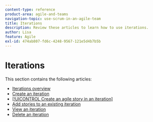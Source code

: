 ```yaml
---
content-type: reference
product-area: agile-and-teams
navigation-topic: use-scrum-in-an-agile-team
title: Iterations
description: Review these articles to learn how to use iterations.
author: Lisa
feature: Agile
exl-id: 474ab807-fd6c-4248-9567-121e5d4b7b5b
---
```

# Iterations

This section contains the following articles:

* [Iterations overview](../../../agile/use-scrum-in-an-agile-team/iterations/iterations-overview.md)
* [Create an iteration](../../../agile/use-scrum-in-an-agile-team/iterations/create-an-iteration.md)
* [[!UICONTROL Create an agile story in an iteration]](../../../agile/use-scrum-in-an-agile-team/iterations/create-agile-story-in-iteration.md)
* [Add stories to an existing iteration](../../../agile/use-scrum-in-an-agile-team/iterations/add-stories-to-existing-iteration.md)
* [View an iteration](../../../agile/use-scrum-in-an-agile-team/iterations/view-iteration.md)
* [Delete an iteration](../../../agile/use-scrum-in-an-agile-team/iterations/delete-iteration.md)
